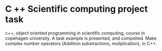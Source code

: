 # C ++ Scientific computing project task 
c++, object oriented programming in scientific computing, course in copehagen university. A task example is presented, and compelted.  Make complex number operators (Addition substractions, muliplication), in C++. 

